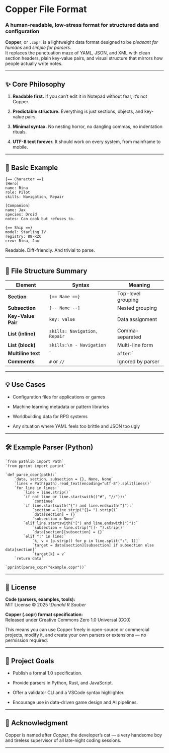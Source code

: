 # **Copper File Format**

### **A human-readable, low-stress format for structured data and configuration**

**Copper**, or `.copr`, is a lightweight data format designed to be *pleasant for humans* and *simple for parsers*.  
 It replaces the punctuation maze of YAML, JSON, and XML with clean section headers, plain key-value pairs, and visual structure that mirrors how people actually write notes.

---

## **✨ Core Philosophy**

1. **Readable first.** If you can’t edit it in Notepad without fear, it’s not Copper.

2. **Predictable structure.** Everything is just sections, objects, and key-value pairs.

3. **Minimal syntax.** No nesting horror, no dangling commas, no indentation rituals.

4. **UTF-8 text forever.** It should work on every system, from mainframe to mobile.

---

## **🧩 Basic Example**

`{== Character ==}`  
`[Hero]`  
`name: Rina`  
`role: Pilot`  
`skills: Navigation, Repair`

`[Companion]`  
`name: Jax`  
`species: Droid`  
`notes: Can cook but refuses to.`

`{== Ship ==}`  
`model: Starling IV`  
`registry: 88-RZC`  
`crew: Rina, Jax`

Readable. Diff-friendly. And trivial to parse.

---

## **🧠 File Structure Summary**

| Element | Syntax | Meaning |
| ----- | ----- | ----- |
| **Section** | `{== Name ==}` | Top-level grouping |
| **Subsection** | `[-- Name --]` | Nested grouping |
| **Key-Value Pair** | `key: value` | Data assignment |
| **List (inline)** | `skills: Navigation, Repair` | Comma-separated |
| **List (block)** | `skills:\n - Navigation` | Multi-line form |
| **Multiline text** | \` | `after`:\` |
| **Comments** | `#` or `//` | Ignored by parser |

---

## **💡 Use Cases**

* Configuration files for applications or games

* Machine learning metadata or pattern libraries

* Worldbuilding data for RPG systems

* Any situation where YAML feels too brittle and JSON too ugly

---

## **🛠️ Example Parser (Python)**
```
`from pathlib import Path`  
`from pprint import pprint`

`def parse_copr(path):`  
    `data, section, subsection = {}, None, None`  
    `lines = Path(path).read_text(encoding="utf-8").splitlines()`  
    `for line in lines:`  
        `line = line.strip()`  
        `if not line or line.startswith(("#", "//")):`  
            `continue`  
        `if line.startswith("{") and line.endswith("}"):`  
            `section = line.strip("{}= ").strip()`  
            `data[section] = {}`  
            `subsection = None`  
        `elif line.startswith("[") and line.endswith("]"):`  
            `subsection = line.strip("[]- ").strip()`  
            `data[section][subsection] = {}`  
        `elif ":" in line:`  
            `k, v = [p.strip() for p in line.split(":", 1)]`  
            `target = data[section][subsection] if subsection else data[section]`  
            `target[k] = v`  
    `return data`

`pprint(parse_copr("example.copr"))`
```
---

## **📜 License**

**Code (parsers, examples, tools):**  
 MIT License © 2025 *\Donald R Sauber*

**Copper (.copr) format specification:**  
 Released under Creative Commons Zero 1.0 Universal (CC0)

This means you can use Copper freely in open-source or commercial projects, modify it, and create your own parsers or extensions — no permission required.

---

## **🧭 Project Goals**

* Publish a formal 1.0 specification.

* Provide parsers in Python, Rust, and JavaScript.

* Offer a validator CLI and a VSCode syntax highlighter.

* Encourage use in data-driven game design and AI pipelines.

---

## **🧡 Acknowledgment**

Copper is named after *Copper*, the developer’s cat — a very handsome boy and tireless supervisor of all late-night coding sessions.

---
